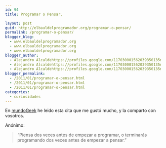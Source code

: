 ```yaml
---
id: 94
title: Programar o Pensar.

layout: post
guid: http://elbauldelprogramador.org/programar-o-pensar/
permalink: /programar-o-pensar/
blogger_blog:
  - www.elbauldelprogramador.org
  - www.elbauldelprogramador.org
  - www.elbauldelprogramador.org
blogger_author:
  - Alejandro Alcaldehttps://profiles.google.com/117030001562039350135noreply@blogger.com
  - Alejandro Alcaldehttps://profiles.google.com/117030001562039350135noreply@blogger.com
  - Alejandro Alcaldehttps://profiles.google.com/117030001562039350135noreply@blogger.com
blogger_permalink:
  - /2011/01/programar-o-pensar.html
  - /2011/01/programar-o-pensar.html
  - /2011/01/programar-o-pensar.html
categories:
  - curiosidades
---
```

En <a target="_blank" href="http://mundogeek.net/archivos/2011/01/17/programar-o-pensar/">mundoGeek</a> he leido esta cita que me gustó mucho, y la comparto con vosotros.

Anónimo:  


> &#8220;Piensa dos veces antes de empezar a programar, o terminarás programando dos veces antes de empezar a pensar.&#8221;</p>